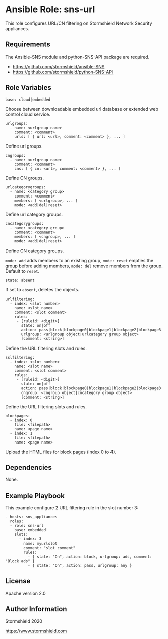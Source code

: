 Ansible Role: sns-url
=========

This role configures URL/CN filtering on Stormshield Network Security appliances.

Requirements
------------

The Ansible-SNS module and python-SNS-API package are required.

- https://github.com/stormshield/ansible-SNS
- https://github.com/stormshield/python-SNS-API

Role Variables
--------------

    base: cloud|embedded

Choose between downloadable embedded url database or extended web control cloud service.

    urlgroups:
      - name: <urlgroup name>
        comment: <comment>
        urls: [ { url: <url>, comment: <comment> }, ... ]

Define url groups.

    cngroups:
      - name: <urlgroup name>
        comment: <comment>
        cns: [ { cn: <url>, comment: <comment> }, ... ]

Define CN groups.

    urlcategorygroups:
      - name: <category group>
        comment: <comment>
        members: [ <urlgroup>, ... ]
        mode: <add|del|reset>

Define url category groups.

    cncategorygroups:
      - name: <category group>
        comment: <comment>
        members: [ <cngroup>, ... ]
        mode: <add|del|reset>

Define CN category groups.

`mode: add` adds members to an existing group, `mode: reset` empties the group before adding members, `mode: del` remove members from the group. Default to `reset`.

    state: absent

If set to `absent`, deletes the objects.

    urlfiltering:
      - index: <slot number>
        name: <slot name>
        comment: <slot comment>
        rules:
         - [ruleid: <digit>]
           state: on|off
           action: pass|block|blockpage0|blockpage1|blockpage2|blockpage3
           urlgroup: <urlgroup object|urlcategory group object>
           [comment: <string>]

Define the URL filtering slots and rules.

    sslfiltering:
      - index: <slot number>
        name: <slot name>
        comment: <slot comment>
        rules:
         - [ruleid: <digit>]
           state: on|off
           action: pass|block|blockpage0|blockpage1|blockpage2|blockpage3
           cngroup: <cngroup object|cncategory group object>
           [comment: <string>]

Define the URL filtering slots and rules.

    blockpages:
      - index: 0 
        file: <filepath>
        name: <page name>
      - index: 1
        file: <filepath>
        name: <page name>
      
Upload the HTML files for block pages (index 0 to 4).

Dependencies
------------

None.

Example Playbook
----------------

This example configure 2 URL filtering rule in the slot number 3:

    - hosts: sns_appliances
      roles:
      - role: sns-url
        base: embedded
        slots:
          - index: 3
            name: myurlslot
            comment: "slot comment"
            rules:
              - { state: "On", action: block, urlgroup: ads, comment: "Block ads" }
              - { state: "On", action: pass, urlgroup: any }

License
-------

Apache version 2.0

Author Information
------------------

Stormshield 2020

https://www.stormshield.com

